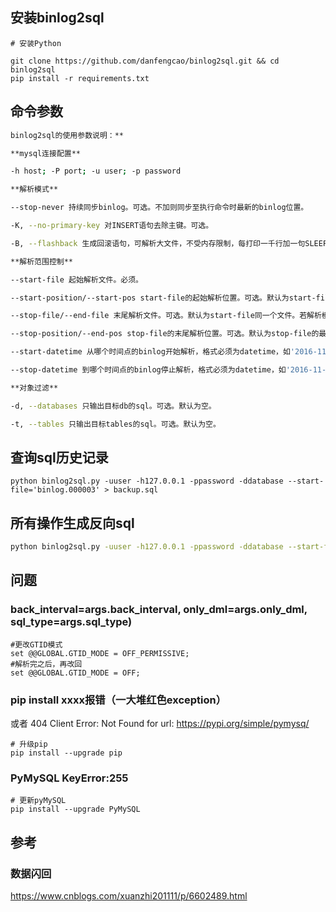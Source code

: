 

## 安装binlog2sql

```shell
# 安装Python 

git clone https://github.com/danfengcao/binlog2sql.git && cd binlog2sql
pip install -r requirements.txt
```

## 命令参数

```sh
binlog2sql的使用参数说明：**

**mysql连接配置**

-h host; -P port; -u user; -p password

**解析模式**

--stop-never 持续同步binlog。可选。不加则同步至执行命令时最新的binlog位置。

-K, --no-primary-key 对INSERT语句去除主键。可选。

-B, --flashback 生成回滚语句，可解析大文件，不受内存限制，每打印一千行加一句SLEEP SELECT(1)。可选。与stop-never或no-primary-key不能同时添加。

**解析范围控制**

--start-file 起始解析文件。必须。

--start-position/--start-pos start-file的起始解析位置。可选。默认为start-file的起始位置。

--stop-file/--end-file 末尾解析文件。可选。默认为start-file同一个文件。若解析模式为stop-never，此选项失效。

--stop-position/--end-pos stop-file的末尾解析位置。可选。默认为stop-file的最末位置；若解析模式为stop-never，此选项失效。

--start-datetime 从哪个时间点的binlog开始解析，格式必须为datetime，如'2016-11-11 11:11:11'。可选。默认不过滤。

--stop-datetime 到哪个时间点的binlog停止解析，格式必须为datetime，如'2016-11-11 11:11:11'。可选。默认不过滤。

**对象过滤**

-d, --databases 只输出目标db的sql。可选。默认为空。

-t, --tables 只输出目标tables的sql。可选。默认为空。
```



## 查询sql历史记录

```shell
python binlog2sql.py -uuser -h127.0.0.1 -ppassword -ddatabase --start-file='binlog.000003' > backup.sql
```

## 所有操作生成反向sql

```sh
python binlog2sql.py -uuser -h127.0.0.1 -ppassword -ddatabase --start-file='binlog.000003' -B  > backup.sql
```



## 问题

### back_interval=args.back_interval, only_dml=args.only_dml, sql_type=args.sql_type)



```shell
#更改GTID模式
set @@GLOBAL.GTID_MODE = OFF_PERMISSIVE;
#解析完之后，再改回
set @@GLOBAL.GTID_MODE = OFF;
```



### pip install xxxx报错（一大堆红色exception）

或者 404 Client Error: Not Found for url: https://pypi.org/simple/pymysq/

```
# 升级pip
pip install --upgrade pip

```

### PyMySQL KeyError:255

```shell
# 更新pyMySQL
pip install --upgrade PyMySQL
```



## 参考

### 数据闪回

https://www.cnblogs.com/xuanzhi201111/p/6602489.html